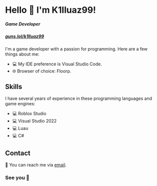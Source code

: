 # Hello 👋 I'm K1lluaz99!
##### Game Developer
##### [guns.lol/k1lluaz99](https://guns.lol/k1lluaz99)

I'm a game developer with a passion for programming. Here are a few things about me:

- 💻 My IDE preference is Visual Studio Code.
- 🌐 Browser of choice: Floorp.

## Skills

I have several years of experience in these programming languages ​​and game engines:

- 💻 Roblox Studio
- 💻 Visual Studio 2022
- 💻 Luau
- 💻 C#

## Contact

📧 You can reach me via [email](mailto:contact.k1lluaz99@gmail.com).

### See you 👋
